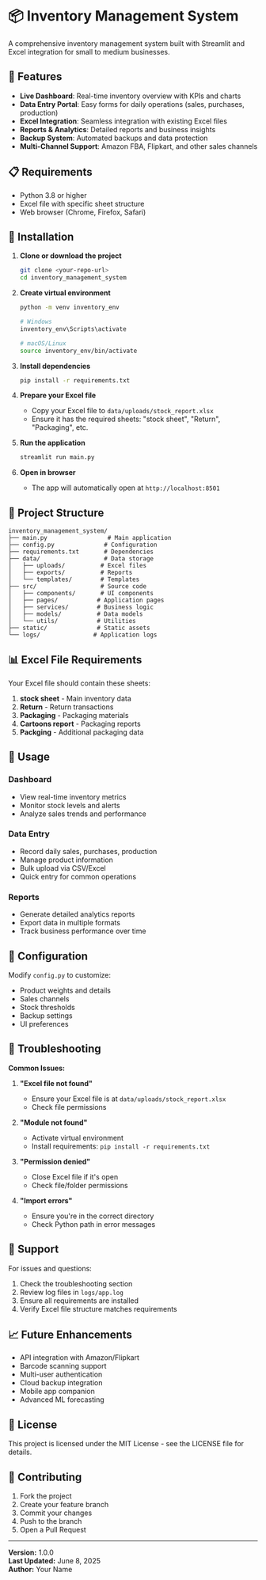 # 📦 Inventory Management System

A comprehensive inventory management system built with Streamlit and Excel integration for small to medium businesses.

## 🚀 Features

- **Live Dashboard**: Real-time inventory overview with KPIs and charts
- **Data Entry Portal**: Easy forms for daily operations (sales, purchases, production)
- **Excel Integration**: Seamless integration with existing Excel files
- **Reports & Analytics**: Detailed reports and business insights
- **Backup System**: Automated backups and data protection
- **Multi-Channel Support**: Amazon FBA, Flipkart, and other sales channels

## 📋 Requirements

- Python 3.8 or higher
- Excel file with specific sheet structure
- Web browser (Chrome, Firefox, Safari)

## 🔧 Installation

1. **Clone or download the project**
   ```bash
   git clone <your-repo-url>
   cd inventory_management_system
   ```

2. **Create virtual environment**
   ```bash
   python -m venv inventory_env
   
   # Windows
   inventory_env\Scripts\activate
   
   # macOS/Linux
   source inventory_env/bin/activate
   ```

3. **Install dependencies**
   ```bash
   pip install -r requirements.txt
   ```

4. **Prepare your Excel file**
   - Copy your Excel file to `data/uploads/stock_report.xlsx`
   - Ensure it has the required sheets: "stock sheet", "Return", "Packaging", etc.

5. **Run the application**
   ```bash
   streamlit run main.py
   ```

6. **Open in browser**
   - The app will automatically open at `http://localhost:8501`

## 📂 Project Structure

```
inventory_management_system/
├── main.py                 # Main application
├── config.py              # Configuration
├── requirements.txt       # Dependencies
├── data/                  # Data storage
│   ├── uploads/          # Excel files
│   ├── exports/          # Reports
│   └── templates/        # Templates
├── src/                  # Source code
│   ├── components/       # UI components
│   ├── pages/           # Application pages
│   ├── services/        # Business logic
│   ├── models/          # Data models
│   └── utils/           # Utilities
├── static/              # Static assets
└── logs/               # Application logs
```

## 📊 Excel File Requirements

Your Excel file should contain these sheets:

1. **stock sheet** - Main inventory data
2. **Return** - Return transactions
3. **Packaging** - Packaging materials
4. **Cartoons report** - Packaging reports
5. **Packging** - Additional packaging data

## 🎯 Usage

### Dashboard
- View real-time inventory metrics
- Monitor stock levels and alerts
- Analyze sales trends and performance

### Data Entry
- Record daily sales, purchases, production
- Manage product information
- Bulk upload via CSV/Excel
- Quick entry for common operations

### Reports
- Generate detailed analytics reports
- Export data in multiple formats
- Track business performance over time

## 🔧 Configuration

Modify `config.py` to customize:

- Product weights and details
- Sales channels
- Stock thresholds
- Backup settings
- UI preferences

## 🚨 Troubleshooting

**Common Issues:**

1. **"Excel file not found"**
   - Ensure your Excel file is at `data/uploads/stock_report.xlsx`
   - Check file permissions

2. **"Module not found"**
   - Activate virtual environment
   - Install requirements: `pip install -r requirements.txt`

3. **"Permission denied"**
   - Close Excel file if it's open
   - Check file/folder permissions

4. **"Import errors"**
   - Ensure you're in the correct directory
   - Check Python path in error messages

## 📝 Support

For issues and questions:

1. Check the troubleshooting section
2. Review log files in `logs/app.log`
3. Ensure all requirements are installed
4. Verify Excel file structure matches requirements

## 📈 Future Enhancements

- API integration with Amazon/Flipkart
- Barcode scanning support
- Multi-user authentication
- Cloud backup integration
- Mobile app companion
- Advanced ML forecasting

## 📄 License

This project is licensed under the MIT License - see the LICENSE file for details.

## 🤝 Contributing

1. Fork the project
2. Create your feature branch
3. Commit your changes
4. Push to the branch
5. Open a Pull Request

---

**Version:** 1.0.0  
**Last Updated:** June 8, 2025  
**Author:** Your Name